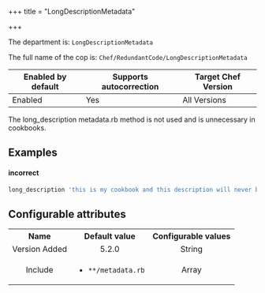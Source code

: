 +++
title = "LongDescriptionMetadata"

+++

<!-- This content is automatically generated. See https://github.com/chef/chef-web-docs/blob/main/generated/README.md -->

The department is: `LongDescriptionMetadata`

The full name of the cop is: `Chef/RedundantCode/LongDescriptionMetadata`

| Enabled by default | Supports autocorrection | Target Chef Version |
| --- | --- | --- |
| Enabled | Yes | All Versions |

The long_description metadata.rb method is not used and is unnecessary in cookbooks.

## Examples


#### incorrect

```ruby
long_description 'this is my cookbook and this description will never be seen'
```

## Configurable attributes

<table>
<tbody><tr>
<th>Name</th>
<th>Default value</th>
<th>Configurable values</th>
</tr>
<tr>
<td style="text-align:center">Version Added</td>
<td style="text-align:center">5.2.0</td>
<td style="text-align:center">String</td>
</tr>
<tr><td style="text-align:center">Include</td>
<td style="text-align:center"><ul>
<li><code>**/metadata.rb</code></li>
</ul>
</td>
<td style="text-align:center">Array</td>
</tr></tbody></table>
